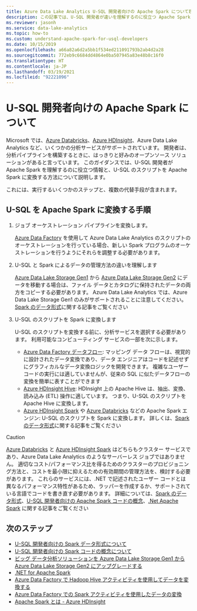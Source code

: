 ```yaml
---
title: Azure Data Lake Analytics U-SQL 開発者向けの Apache Spark について理解する
description: この記事では、U-SQL 開発者が違いを理解するのに役立つ Apache Spark の概念について説明します。
ms.reviewer: jasonh
ms.service: data-lake-analytics
ms.topic: how-to
ms.custom: understand-apache-spark-for-usql-developers
ms.date: 10/15/2019
ms.openlocfilehash: a66a82a6d2a5bb1f534ed211091793b2ab4d2a28
ms.sourcegitcommit: 772eb9c6684dd4864e0ba507945a83e48b8c16f0
ms.translationtype: HT
ms.contentlocale: ja-JP
ms.lasthandoff: 03/19/2021
ms.locfileid: "92221096"
---
```

# <a name="understand-apache-spark-for-u-sql-developers"></a>U-SQL 開発者向けの Apache Spark について

Microsoft では、[Azure Databricks](/azure/databricks/scenarios/what-is-azure-databricks)、[Azure HDInsight](../hdinsight/hdinsight-overview.md)、Azure Data Lake Analytics など、いくつかの分析サービスがサポートされています。 開発者は、分析パイプラインを構築するときに、はっきりと好みのオープンソース ソリューションがあると言っています。 このガイダンスでは、U-SQL 開発者が Apache Spark を理解するのに役立つ情報と、U-SQL のスクリプトを Apache Spark に変換する方法について説明します。

これには、実行するいくつかのステップと、複数の代替手段が含まれます。

## <a name="steps-to-transform-u-sql-to-apache-spark"></a>U-SQL を Apache Spark に変換する手順

1. ジョブ オーケストレーション パイプラインを変換します。

   [Azure Data Factory](../data-factory/introduction.md) を使用して Azure Data Lake Analytics のスクリプトのオーケストレーションを行っている場合、新しい Spark プログラムのオーケストレーションを行うようにそれらを調整する必要があります。
2. U-SQL と Spark によるデータの管理方法の違いを理解します

   [Azure Data Lake Storage Gen1](../data-lake-store/data-lake-store-overview.md) から [Azure Data Lake Storage Gen2](../storage/blobs/data-lake-storage-introduction.md) にデータを移動する場合は、ファイル データとカタログに保持されたデータの両方をコピーする必要があります。 Azure Data Lake Analytics では、Azure Data Lake Storage Gen1 のみがサポートされることに注意してください。 [Spark のデータ形式](understand-spark-data-formats.md)に関する記事をご覧ください
3. U-SQL のスクリプトを Spark に変換します

   U-SQL のスクリプトを変換する前に、分析サービスを選択する必要があります。 利用可能なコンピューティング サービスの一部を次に示します。
      - [Azure Data Factory データフロー](../data-factory/concepts-data-flow-overview.md): マッピング データ フローは、視覚的に設計されたデータ変換であり、データ エンジニアはコードを記述せずにグラフィカルなデータ変換ロジックを開発できます。 複雑なユーザー コードの実行には適していませんが、従来の SQL に似たデータフローの変換を簡単に表すことができます
      - [Azure HDInsight Hive](../hdinsight/hadoop/apache-hadoop-using-apache-hive-as-an-etl-tool.md): HDInsight 上の Apache Hive は、抽出、変換、読み込み (ETL) 操作に適しています。 つまり、U-SQL のスクリプトを Apache Hive に変換します。
      - [Azure HDInsight Spark](../hdinsight/spark/apache-spark-overview.md) や [Azure Databricks](/azure/databricks/scenarios/what-is-azure-databricks) などの Apache Spark エンジン: U-SQL のスクリプトを Spark に変換します。 詳しくは、[Spark のデータ形式](understand-spark-data-formats.md)に関する記事をご覧ください

> [!CAUTION]
> [Azure Databricks](/azure/databricks/scenarios/what-is-azure-databricks) と [Azure HDInsight Spark](../hdinsight/spark/apache-spark-overview.md) はどちらもクラスター サービスであり、Azure Data Lake Analytics のようなサーバーレス ジョブではありません。 適切なコスト/パフォーマンス比を得るためのクラスターのプロビジョニング方法と、コストを最小限に抑えるための有効期間の管理方法を、検討する必要があります。 これらのサービスには、.NET で記述されたユーザー コードとは異なるパフォーマンス特性があるため、ラッパーを作成するか、サポートされている言語でコードを書き直す必要があります。 詳細については、[Spark のデータ形式](understand-spark-data-formats.md)、[U-SQL 開発者向けの Apache Spark コードの概念](understand-spark-code-concepts.md)、[.Net Apache Spark](https://dotnet.microsoft.com/apps/data/spark) に関する記事をご覧ください

## <a name="next-steps"></a>次のステップ

- [U-SQL 開発者向けの Spark データ形式について](understand-spark-data-formats.md)
- [U-SQL 開発者向けの Spark コードの概念について](understand-spark-code-concepts.md)
- [ビッグ データ分析ソリューションを Azure Data Lake Storage Gen1 から Azure Data Lake Storage Gen2 にアップグレードする](../storage/blobs/data-lake-storage-migrate-gen1-to-gen2.md)
- [.NET for Apache Spark](/dotnet/spark/what-is-apache-spark-dotnet)
- [Azure Data Factory で Hadoop Hive アクティビティを使用してデータを変換する](../data-factory/transform-data-using-hadoop-hive.md)
- [Azure Data Factory での Spark アクティビティを使用したデータの変換](../data-factory/transform-data-using-spark.md)
- [Apache Spark とは - Azure HDInsight](../hdinsight/spark/apache-spark-overview.md)